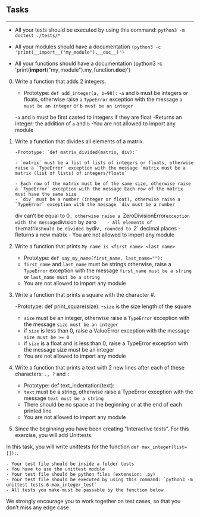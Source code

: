 
## Tasks
---

- All your tests should be executed by using this command: `python3 -m doctest ./tests/*`

- All your modules should have a documentation `(python3 -c 'print(__import__("my_module").__doc__)')`

- All your functions should have a documentation (python3 -c 'print(__import__("my_module").my_function.__doc__)')

0.  Write a function that adds 2 integers.

    -   Prototype: `def add_integer(a, b=98):` -`a` and `b` must be integers or floats, otherwise raise `a` `TypeError` exception with the message `a must be an integer` or `b must be an integer`

    -`a` and `b` must be first casted to integers if they are float
    -Returns an integer: the addition of `a` and `b`
    -You are not allowed to import any module

1.  Write a function that divides all elements of a matrix.

        -Prototype: `def matrix_divided(matrix, div):`

        - `matrix` must be a list of lists of integers or floats, otherwise raise a `TypeError` exception with the message `matrix must be a matrix (list of lists) of integers/floats`

        - Each row of the matrix must be of the same size, otherwise raise a `TypeError` exception with the message Each row of the matrix must have the same size
        - `div` must be a number (integer or float), otherwise raise a `TypeError` exception with the message `div must be a number

    div can’t be equal to 0`, otherwise raise a `ZeroDivisionError`exception with the message`division by zero`    - All elements of the`matrix`should be divided by`div`, rounded to `2` decimal places - Returns a new matrix - You are not allowed to import any module

2.  Write a function that prints `My name is <first name> <last name>`

    -   Prototype: `def say_my_name(first_name, last_name=""):`
    -   `first_name` and `last_name` must be strings otherwise, raise a `TypeError` exception with the message `first_name must be a string `or `last_name must be a string`
    -   You are not allowed to import any module

3.  Write a function that prints a square with the character #.

    -Prototype: def print_square(size): -`size` is the size length of the square

    -   `size` must be an integer, otherwise raise a `TypeError` exception with the message `size must be an integer`
    -   if `size` is less than 0, raise a ValueError exception with the message `size must be >= 0`
    -   if `size` is a float and is less than 0, raise a TypeError exception with the message size must be an integer
    -   You are not allowed to import any module

4.  Write a function that prints a text with 2 new lines after each of these characters: `., ?` and `:`

    -   Prototype: def text_indentation(text):
    -   `text` must be a string, otherwise raise a TypeError exception with the message `text must be a string`
    -   There should be no space at the beginning or at the end of each printed line
    -   You are not allowed to import any module

5.  Since the beginning you have been creating “Interactive tests”. For this exercise, you will add Unittests.

In this task, you will write unittests for the function `def max_integer(list=[]):`.

    - Your test file should be inside a folder tests
    - You have to use the unittest module
    - Your test file should be python files (extension: .py)
    - Your test file should be executed by using this command: `python3 -m unittest tests.6-max_integer_test`
    - All tests you make must be passable by the function below

We strongly encourage you to work together on test cases, so that you don’t miss any edge case
